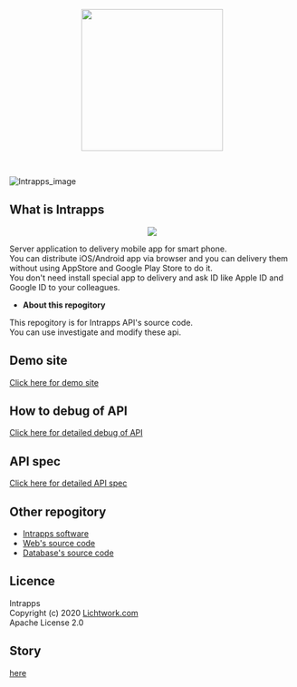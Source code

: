<p align="center">
<img width="250" src="https://www.intrapps.com/assets/img/intrapps_logo.png">
</p>
<br>

![Intrapps_image](https://www.intrapps.com/assets/img/top.png)

## What is Intrapps

<p align="center">
<img src="https://www.intrapps.com/assets/img/overview.png">
</p>

Server application to delivery mobile app for smart phone.<br>
You can distribute iOS/Android app via browser and you can delivery them without using AppStore and Google Play Store to do it.<br>
You don't need install special app to delivery and ask ID like Apple ID and Google ID to your colleagues.<br>

- **About this repogitory**

This repogitory is for Intrapps API's source code.<br>
You can use investigate and modify these api.

## Demo site

[Click here for demo site](https://intrapps-demo.lichtwork.com)

## How to debug of API

[Click here for detailed debug of API](https://www.intrapps.com/spec/how-to-debug.html#api)

## API spec

[Click here for detailed API spec](https://www.intrapps.com/spec/intrapps_api.html)

## Other repogitory

- [Intrapps software](https://github.com/lwngt/intrapps)
- [Web's source code](https://github.com/lwngt/intrapps_web)
- [Database's source code](https://github.com/lwngt/intrapps_db)

## Licence

Intrapps<br>
Copyright (c) 2020 [Lichtwork.com](https://www.lichtwork.com)<br>
Apache License 2.0

## Story

[here](https://www.intrapps.com/story.html)
